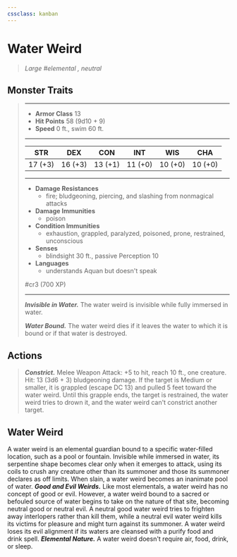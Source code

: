 ```yaml
---
cssclass: kanban
---
```


# Water Weird
>*Large #elemental , neutral*
## Monster Traits
>___
>- **Armor Class** 13
>- **Hit Points** 58 (9d10 + 9)
>- **Speed** 0 ft., swim 60 ft.
>___
>|STR|DEX|CON|INT|WIS|CHA|
>|:---:|:---:|:---:|:---:|:---:|:---:|
>|17 (+3)|16 (+3)|13 (+1)|11 (+0)|10 (+0)|10 (+0)|
>___
>- **Damage Resistances**
>	 - fire; bludgeoning, piercing, and slashing from nonmagical attacks
>- **Damage Immunities**
>	 - poison
>- **Condition Immunities**
>	 - exhaustion, grappled, paralyzed, poisoned, prone, restrained, unconscious
>- **Senses**
>	 - blindsight 30 ft., passive Perception 10
>- **Languages**
>	 - understands Aquan but doesn't speak
>
> #cr3 (700 XP)
>___
>***Invisible in Water.*** The water weird is invisible while fully immersed in water.  
>
>***Water Bound.*** The water weird dies if it leaves the water to which it is bound or if that water is destroyed.  
>
## Actions
>***Constrict.*** Melee Weapon Attack: +5 to hit, reach 10 ft., one creature. Hit: 13 (3d6 + 3) bludgeoning damage. If the target is Medium or smaller, it is grappled (escape DC 13) and pulled 5 feet toward the water weird. Until this grapple ends, the target is restrained, the water weird tries to drown it, and the water weird can't constrict another target.
## Water Weird
A water weird is an elemental guardian bound to a specific water-filled location, such as a pool or fountain.
Invisible while immersed in water, its serpentine shape becomes clear only when it emerges to attack, using its coils to crush any creature other than its summoner and those its summoner declares as off limits. When slain, a water weird becomes an inanimate pool of water.
***Good and Evil Weirds.*** Like most elementals, a water weird has no concept of good or evil. However, a water weird bound to a sacred or befouled source of water begins to take on the nature of that site, becoming neutral good or neutral evil.
A neutral good water weird tries to frighten away interlopers rather than kill them, while a neutral evil water weird kills its victims for pleasure and might turn against its summoner. A water weird loses its evil alignment if its waters are cleansed with a purify food and drink spell.
***Elemental Nature.*** A water weird doesn't require air, food, drink, or sleep.